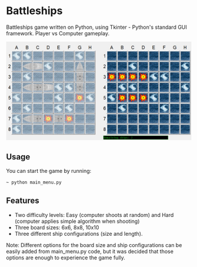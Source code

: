 # Battleships

Battleships game written on Python, using Tkinter - Python's standard GUI framework. Player vs Computer gameplay.

![alt text](https://github.com/istbozhkov/battleships/blob/main/demo.jpg "demo picture")

## Usage

You can start the game by running:
```sh
~ python main_menu.py
```

## Features

- Two difficulty levels: Easy (computer shoots at random) and Hard (computer applies simple algorithm when shooting)
- Three board sizes: 6x6, 8x8, 10x10
- Three different ship configurations (size and length).

Note: Different options for the board size and ship configurations can be easily added from main_menu.py code, but it was decided that those options are enough to experience the game fully.
